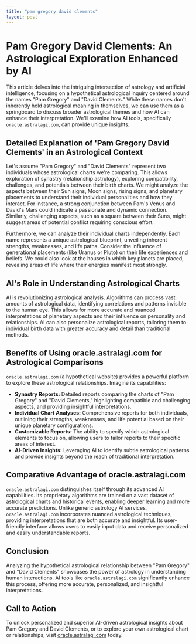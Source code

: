```yaml
---
title: "pam gregory david clements"
layout: post
---
```


# Pam Gregory David Clements: An Astrological Exploration Enhanced by AI

This article delves into the intriguing intersection of astrology and artificial intelligence, focusing on a hypothetical astrological inquiry centered around the names "Pam Gregory" and "David Clements."  While these names don't inherently hold astrological meaning in themselves, we can use them as a springboard to discuss broader astrological themes and how AI can enhance their interpretation.  We'll examine how AI tools, specifically `oracle.astralagi.com`, can provide unique insights.


## Detailed Explanation of 'Pam Gregory David Clements' in an Astrological Context

Let's assume "Pam Gregory" and "David Clements" represent two individuals whose astrological charts we're comparing.  This allows exploration of synastry (relationship astrology), exploring compatibility, challenges, and potentials between their birth charts. We might analyze the aspects between their Sun signs, Moon signs, rising signs, and planetary placements to understand their individual personalities and how they interact. For instance, a strong conjunction between Pam's Venus and David's Mars could indicate a passionate and dynamic connection.  Similarly, challenging aspects, such as a square between their Suns, might suggest areas of potential conflict requiring conscious effort.


Furthermore, we can analyze their individual charts independently. Each name represents a unique astrological blueprint, unveiling inherent strengths, weaknesses, and life paths.  Consider the influence of generational placements (like Uranus or Pluto) on their life experiences and beliefs.  We could also look at the houses in which key planets are placed, revealing areas of life where their energies manifest most strongly.


## AI's Role in Understanding Astrological Charts

AI is revolutionizing astrological analysis.  Algorithms can process vast amounts of astrological data, identifying correlations and patterns invisible to the human eye. This allows for more accurate and nuanced interpretations of planetary aspects and their influence on personality and relationships. AI can also personalize astrological reports, tailoring them to individual birth data with greater accuracy and detail than traditional methods.


## Benefits of Using oracle.astralagi.com for Astrological Comparisons

`oracle.astralagi.com` (a hypothetical website) provides a powerful platform to explore these astrological relationships.  Imagine its capabilities:

* **Synastry Reports:**  Detailed reports comparing the charts of "Pam Gregory" and "David Clements," highlighting compatible and challenging aspects, and providing insightful interpretations.
* **Individual Chart Analyses:** Comprehensive reports for both individuals, outlining their strengths, weaknesses, and life potential based on their unique planetary configurations.
* **Customizable Reports:** The ability to specify which astrological elements to focus on, allowing users to tailor reports to their specific areas of interest.
* **AI-Driven Insights:**  Leveraging AI to identify subtle astrological patterns and provide insights beyond the reach of traditional interpretation.


## Comparative Advantage of oracle.astralagi.com

`oracle.astralagi.com` distinguishes itself through its advanced AI capabilities.  Its proprietary algorithms are trained on a vast dataset of astrological charts and historical events, enabling deeper learning and more accurate predictions. Unlike generic astrology AI services, `oracle.astralagi.com` incorporates nuanced astrological techniques, providing interpretations that are both accurate and insightful.  Its user-friendly interface allows users to easily input data and receive personalized and easily understandable reports.


## Conclusion

Analyzing the hypothetical astrological relationship between "Pam Gregory" and "David Clements" showcases the power of astrology in understanding human interactions. AI tools like `oracle.astralagi.com` significantly enhance this process, offering more accurate, personalized, and insightful interpretations.


## Call to Action

To unlock personalized and superior AI-driven astrological insights about Pam Gregory and David Clements, or to explore your own astrological chart or relationships, visit [oracle.astralagi.com](https://oracle.astralagi.com) today.